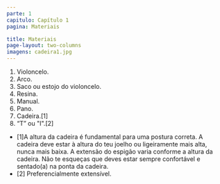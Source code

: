 ```yaml
---
parte: 1
capitulo: Capítulo 1
pagina: Materiais

title: Materiais
page-layout: two-columns
imagens: cadeira1.jpg
---
```


<ol>
<li> Violoncelo.</li>
<li> Arco.</li>
<li> Saco ou estojo do violoncelo.</li>
<li>  Resina.</li>
<li>  Manual.</li>
<li>  Pano.</li>
<li>  Cadeira.[1]</li>
<li> “T” ou "I".[2]</li>
</ol>

<ul>
<li>[1]A altura da cadeira é fundamental para uma postura correta. A cadeira deve estar à altura do teu joelho ou ligeiramente mais alta, nunca mais baixa. A extensão do espigão varia conforme a altura da cadeira. Não te esqueças que deves estar sempre confortável e sentado(a) na ponta da cadeira.</li>
<li>[2] Preferencialmente extensível.</li>
</li>




